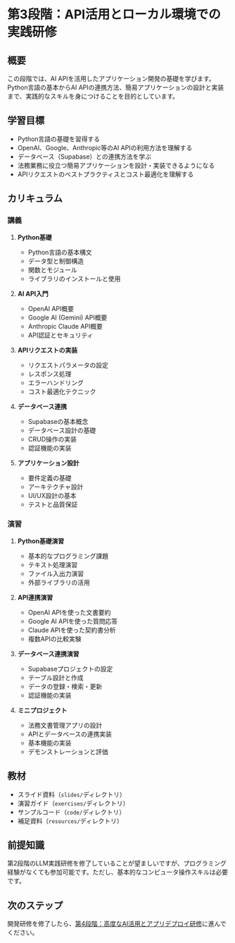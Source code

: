 # 第3段階：API活用とローカル環境での実践研修

## 概要

この段階では、AI APIを活用したアプリケーション開発の基礎を学びます。Python言語の基本からAI APIの連携方法、簡易アプリケーションの設計と実装まで、実践的なスキルを身につけることを目的としています。

## 学習目標

- Python言語の基礎を習得する
- OpenAI、Google、Anthropic等のAI APIの利用方法を理解する
- データベース（Supabase）との連携方法を学ぶ
- 法務業務に役立つ簡易アプリケーションを設計・実装できるようになる
- APIリクエストのベストプラクティスとコスト最適化を理解する

## カリキュラム

### 講義

1. **Python基礎**
   - Python言語の基本構文
   - データ型と制御構造
   - 関数とモジュール
   - ライブラリのインストールと使用

2. **AI API入門**
   - OpenAI API概要
   - Google AI (Gemini) API概要
   - Anthropic Claude API概要
   - API認証とセキュリティ

3. **APIリクエストの実装**
   - リクエストパラメータの設定
   - レスポンス処理
   - エラーハンドリング
   - コスト最適化テクニック

4. **データベース連携**
   - Supabaseの基本概念
   - データベース設計の基礎
   - CRUD操作の実装
   - 認証機能の実装

5. **アプリケーション設計**
   - 要件定義の基礎
   - アーキテクチャ設計
   - UI/UX設計の基本
   - テストと品質保証

### 演習

1. **Python基礎演習**
   - 基本的なプログラミング課題
   - テキスト処理演習
   - ファイル入出力演習
   - 外部ライブラリの活用

2. **API連携演習**
   - OpenAI APIを使った文書要約
   - Google AI APIを使った質問応答
   - Claude APIを使った契約書分析
   - 複数APIの比較実験

3. **データベース連携演習**
   - Supabaseプロジェクトの設定
   - テーブル設計と作成
   - データの登録・検索・更新
   - 認証機能の実装

4. **ミニプロジェクト**
   - 法務文書管理アプリの設計
   - APIとデータベースの連携実装
   - 基本機能の実装
   - デモンストレーションと評価

## 教材

- スライド資料（`slides/`ディレクトリ）
- 演習ガイド（`exercises/`ディレクトリ）
- サンプルコード（`code/`ディレクトリ）
- 補足資料（`resources/`ディレクトリ）

## 前提知識

第2段階のLLM実践研修を修了していることが望ましいですが、プログラミング経験がなくても参加可能です。ただし、基本的なコンピュータ操作スキルは必要です。

## 次のステップ

開発研修を修了したら、[第4段階：高度なAI活用とアプリデプロイ研修](../stage4-advanced/README.md)に進んでください。 